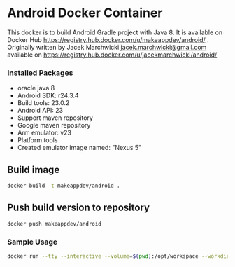 # Android Docker Container
This docker is to build Android Gradle project with Java 8. It is available on Docker Hub https://registry.hub.docker.com/u/makeappdev/android/ .  
Originally written by Jacek Marchwicki <jacek.marchwicki@gmail.com> available on  https://registry.hub.docker.com/u/jacekmarchwicki/android/

### Installed Packages
- oracle java 8
- Android SDK: r24.3.4
- Build tools: 23.0.2
- Android API: 23
- Support maven repository
- Google maven repository
- Arm emulator: v23
- Platform tools
- Created emulator image named: "Nexus 5"

## Build image

```bash
docker build -t makeappdev/android .
```

## Push build version to repository

```bash
docker push makeappdev/android
```

### Sample Usage
```bash
docker run --tty --interactive --volume=$(pwd):/opt/workspace --workdir=/opt/workspace --rm makeappdev/android /bin/sh -c "./gradlew build"
```
